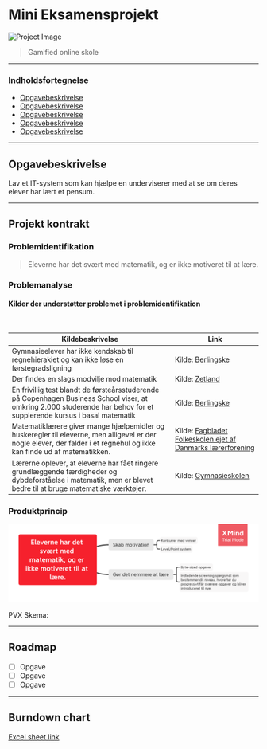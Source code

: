 # Mini Eksamensprojekt

![Project Image](https://blockchainacademy.dk/wp-content/uploads/2020/02/BAN_blockchain_academy_network_illustration_blue-1024x837.png)

>Gamified online skole
___

### Indholdsfortegnelse
- [Opgavebeskrivelse](#Opgavebeskrivelse)
- [Opgavebeskrivelse](#Opgavebeskrivelse)
- [Opgavebeskrivelse](#Opgavebeskrivelse)
- [Opgavebeskrivelse](#Opgavebeskrivelse)
- [Opgavebeskrivelse](#Opgavebeskrivelse)


___

## Opgavebeskrivelse
 Lav et IT-system som kan  hjælpe en underviserer med at se om deres elever har lært et pensum.
___

## Projekt kontrakt

### Problemidentifikation
>Eleverne har det svært med matematik, og er ikke motiveret til at lære.
### Problemanalyse

#### Kilder der understøtter problemet i problemidentifikation

<br>


| Kildebeskrivelse | Link |
|------------------|------|
|Gymnasieelever har ikke kendskab til regnehierakiet og kan ikke løse en førstegradsligning | Kilde: [Berlingske](https://www.berlingske.dk/samfund/hvad-er-75x4-det-mener-gymnasielaerere-ikke-at-deres-elever-ved)
| Der findes en slags modvilje mod matematik | Kilde: [Zetland](https://www.zetland.dk/historie/sO9kQ396-aO9kVR61-d9fdd) 
| En frivillig test blandt de førsteårsstuderende på Copenhagen Business School viser, at omkring 2.000 studerende har behov for et supplerende kursus i basal matematik | Kilde: [Berlingske](https://www.berlingske.dk/samfund/2.000-nye-cbs-studerende-har-brug-for-ekstra-kurser-i-basal-matematik-de) 
| Matematiklærere giver mange hjælpemidler og huskeregler til eleverne, men alligevel er der nogle elever, der falder i et regnehul og ikke kan finde ud af matematikken. | Kilde: [Fagbladet Folkeskolen ejet af Danmarks lærerforening](https://www.folkeskolen.dk/29428/naar-eleven-falder-i-et-regnehul) 
| Lærerne oplever, at eleverne har fået ringere grundlæggende færdigheder og dybdeforståelse i matematik, men er blevet bedre til at bruge matematiske værktøjer. | Kilde: [Gymnasieskolen](https://gymnasieskolen.dk/ekspertudvalg-om-faglighed-matematik-er-blevet-mere-komplekst) 

### Produktprincip

![Brainstorm](/images/mindmap.png)

PVX Skema:

___

## Roadmap
- [ ] Opgave
- [ ] Opgave
- [ ] Opgave

___

## Burndown chart
[Excel sheet link](https://drive.google.com/file/d/1BA4COUAmAu_eMSIAFlnVrCejI9rT1cL9/view?usp=sharing)


